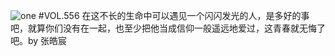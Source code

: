 ![one](http://image.wufazhuce.com/Ft4GTkWn_aJbDy06MF1zjTzpAycT)
#VOL.556
在这不长的生命中可以遇见一个闪闪发光的人，是多好的事吧，就算你们没有在一起，也至少把他当成信仰一般遥远地爱过，这青春就无悔了吧。by 张皓宸